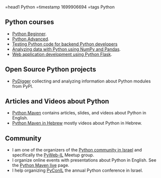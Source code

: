 =head1 Python
=timestamp 1699906694
=tags Python

## Python courses

* [Python Beginner](/courses/python-programming).
* [Python Advanced](/courses/advanced-python).
* [Testing Python code for backend Python developers](/courses/testing-python)
* [Analyzing data with Python using NumPy and Pandas](/courses/analysing-data-with-python-using-numpy-and-pandas).
* [Web application development using Python Flask](/courses/flask).

## Open Source Python projects

* [PyDigger](https://pydigger.com/) collecting and analyzing information about Python modules from PyPI.

## Articles and Videos about Python

* [Python Maven](https://python.code-maven.com/) contains articles, slides, and videos about Python in English.
* [Python Maven in Hebrew](https://python-he.code-maven.com/) mostly videos about Python in Hebrew.


## Community

* I am one of the organizers of the [Python community in Israel](https://python.org.il/) and specifically the [PyWeb-IL](https://www.meetup.com/pyweb-il//) Meetup group.
* I organize online events with presentations about Python in English. See the [Python Maven live](https://python.code-maven.com/live) page.
* I help organizing [PyConIL](https://pycon.org.il/) the annual Python conference in Israel.


